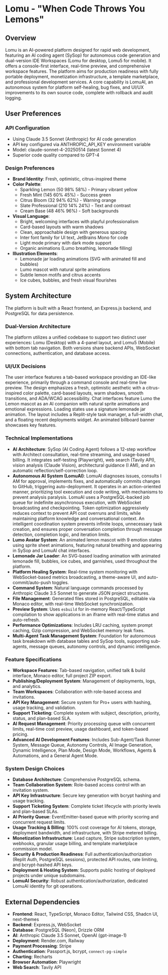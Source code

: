 # Lomu - "When Code Throws You Lemons"

## Overview
Lomu is an AI-powered platform designed for rapid web development, featuring an AI coding agent (SySop) for autonomous code generation and dual-version IDE Workspaces (Lomu for desktop, Lomu5 for mobile). It offers a console-first interface, real-time preview, and comprehensive workspace features. The platform aims for production readiness with fully portable deployment, monetization infrastructure, a template marketplace, and professional development services. A core capability is LomuAI, an autonomous system for platform self-healing, bug fixes, and UI/UX improvements to its own source code, complete with rollback and audit logging.

## User Preferences
### API Configuration
- Using Claude 3.5 Sonnet (Anthropic) for AI code generation
- API key configured via ANTHROPIC_API_KEY environment variable
- Model: claude-sonnet-4-20250514 (latest Sonnet 4)
- Superior code quality compared to GPT-4

### Design Preferences
- **Brand Identity**: Fresh, optimistic, citrus-inspired theme
- **Color Palette**: 
  - Sparkling Lemon (50 98% 58%) - Primary vibrant yellow
  - Fresh Mint (145 60% 45%) - Success green
  - Citrus Bloom (32 94% 62%) - Warning orange
  - Slate Professional (210 14% 24%) - Text and contrast
  - Cream Base (48 46% 96%) - Soft backgrounds
- **Visual Language**: 
  - Bright, welcoming interfaces with playful professionalism
  - Card-based layouts with warm shadows
  - Clean, approachable design with generous spacing
  - Inter font family for UI text, JetBrains Mono for code
  - Light mode primary with dark mode support
  - Organic animations (Lumo breathing, lemonade filling)
- **Illustration Elements**: 
  - Lemonade jar loading animations (SVG with animated fill and bubbles)
  - Lumo mascot with natural sprite animations
  - Subtle lemon motifs and citrus accents
  - Ice cubes, bubbles, and fresh visual flourishes

## System Architecture
The platform is built with a React frontend, an Express.js backend, and PostgreSQL for data persistence.

### Dual-Version Architecture
The platform utilizes a unified codebase to support two distinct user experiences: Lomu (Desktop) with a 4-panel layout, and Lomu5 (Mobile) with bottom tab navigation. Both versions share backend APIs, WebSocket connections, authentication, and database access.

### UI/UX Decisions
The user interface features a tab-based workspace providing an IDE-like experience, primarily through a command console and real-time live preview. The design emphasizes a fresh, optimistic aesthetic with a citrus-inspired color palette, card-based layouts, warm shadows, smooth transitions, and ADA/WCAG accessibility. Chat interfaces feature Lumo the Lemon mascot as an AI companion with natural sprite animations and emotional expressions. Loading states use a signature lemonade jar animation. The layout includes a Replit-style task manager, a full-width chat, and a floating recent deployments widget. An animated billboard banner showcases key features.

### Technical Implementations
- **AI Architecture**: SySop (AI Coding Agent) follows a 12-step workflow with Architect consultation, real-time streaming, and usage-based billing. It integrates self-testing (Playwright), web search (Tavily API), vision analysis (Claude Vision), architectural guidance (I AM), and an automatic reflection/self-correction loop.
- **Autonomous AI System (LomuAI)**: LomuAI diagnoses issues, consults I AM for approval, implements fixes, and automatically commits changes to GitHub, triggering auto-deployment. It operates in an action-oriented manner, prioritizing tool execution and code writing, with mechanisms to prevent analysis paralysis. LomuAI uses a PostgreSQL-backed job queue for indefinite asynchronous execution, with WebSocket broadcasting and checkpointing. Token optimization aggressively reduces context to prevent API cost overruns and limits, while maintaining platform knowledge and conversational context. An intelligent coordination system prevents infinite loops, unnecessary task creation, and ensures proper conversation completion through message detection, completion logic, and iteration limits.
- **Lumo Avatar System**: An animated lemon mascot with 9 emotion states using sprite sheet animations, featuring natural breathing and appearing in SySop and LomuAI chat interfaces.
- **Lemonade Jar Loader**: An SVG-based loading animation with animated lemonade fill, bubbles, ice cubes, and garnishes, used throughout the platform.
- **Platform Healing System**: Real-time system monitoring with WebSocket-based metrics broadcasting, a theme-aware UI, and auto-commit/auto-push toggles.
- **Command System**: Natural language commands processed by Anthropic Claude 3.5 Sonnet to generate JSON project structures.
- **File Management**: Generated files stored in PostgreSQL, editable via Monaco editor, with real-time WebSocket synchronization.
- **Preview System**: Uses `esbuild` for in-memory React/TypeScript compilation to show applications in an iframe with real-time status and auto-refresh.
- **Performance Optimizations**: Includes LRU caching, system prompt caching, Gzip compression, and WebSocket memory leak fixes.
- **Multi-Agent Task Management System**: Foundation for autonomous task breakdown with database tables and SySop tools, supporting sub-agents, message queues, autonomy controls, and dynamic intelligence.

### Feature Specifications
- **Workspace Features**: Tab-based navigation, unified talk & build interface, Monaco editor, full project ZIP export.
- **Publishing/Deployment System**: Management of deployments, logs, and analytics.
- **Team Workspaces**: Collaboration with role-based access and invitations.
- **API Key Management**: Secure system for Pro+ users with hashing, usage tracking, and validation.
- **Support Ticketing**: Complete system with subject, description, priority, status, and plan-based SLA.
- **AI Request Management**: Priority processing queue with concurrent limits, real-time cost preview, usage dashboard, and token-based pricing.
- **Advanced AI Development Features**: Includes Sub-Agent/Task Runner System, Message Queue, Autonomy Controls, AI Image Generation, Dynamic Intelligence, Plan Mode, Design Mode, Workflows, Agents & Automations, and a General Agent Mode.

### System Design Choices
- **Database Architecture**: Comprehensive PostgreSQL schema.
- **Team Collaboration System**: Role-based access control with an invitation system.
- **API Key Infrastructure**: Secure key generation with bcrypt hashing and usage tracking.
- **Support Ticketing System**: Complete ticket lifecycle with priority levels and plan-based SLAs.
- **AI Priority Queue**: EventEmitter-based queue with priority scoring and concurrent request limits.
- **Usage Tracking & Billing**: 100% cost coverage for AI tokens, storage, deployment bandwidth, and infrastructure, with Stripe metered billing.
- **Monetization Infrastructure**: Lead capture, Stripe subscription system, webhooks, granular usage billing, and template marketplace commission model.
- **Security & Production Readiness**: Full authentication/authorization (Replit Auth, PostgreSQL sessions), protected API routes, rate limiting, and bcrypt-hashed API keys.
- **Deployment & Hosting System**: Supports public hosting of deployed projects under unique subdomains.
- **LomuAI Security**: Robust authentication/authorization, dedicated LomuAI identity for git operations.

## External Dependencies
- **Frontend**: React, TypeScript, Monaco Editor, Tailwind CSS, Shadcn UI, next-themes
- **Backend**: Express.js, WebSocket
- **Database**: PostgreSQL (Neon), Drizzle ORM
- **AI**: Anthropic Claude 3.5 Sonnet, OpenAI (gpt-image-1)
- **Deployment**: Render.com, Railway
- **Payment Processing**: Stripe
- **Authentication**: Passport.js, bcrypt, `connect-pg-simple`
- **Charting**: Recharts
- **Browser Automation**: Playwright
- **Web Search**: Tavily API